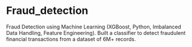 # Fraud_detection
Fraud Detection using Machine Learning (XGBoost, Python, Imbalanced Data Handling, Feature Engineering). Built a classifier to detect fraudulent financial transactions from a dataset of 6M+ records.
